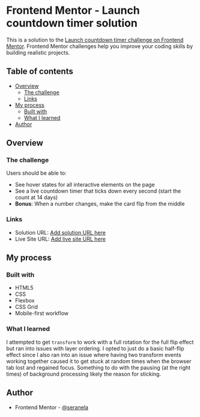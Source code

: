 # Frontend Mentor - Launch countdown timer solution

This is a solution to the [Launch countdown timer challenge on Frontend Mentor](https://www.frontendmentor.io/challenges/launch-countdown-timer-N0XkGfyz-). Frontend Mentor challenges help you improve your coding skills by building realistic projects. 

## Table of contents

- [Overview](#overview)
  - [The challenge](#the-challenge)
  - [Links](#links)
- [My process](#my-process)
  - [Built with](#built-with)
  - [What I learned](#what-i-learned)
- [Author](#author)

## Overview

### The challenge

Users should be able to:

- See hover states for all interactive elements on the page
- See a live countdown timer that ticks down every second (start the count at 14 days)
- **Bonus**: When a number changes, make the card flip from the middle

### Links

- Solution URL: [Add solution URL here](https://your-solution-url.com)
- Live Site URL: [Add live site URL here](https://your-live-site-url.com)

## My process

### Built with

- HTML5
- CSS
- Flexbox
- CSS Grid
- Mobile-first workflow

### What I learned

I attempted to get `transform` to work with a full rotation for the full flip effect but ran into issues with layer ordering. I opted to just do a basic half-flip effect since I also ran into an issue where having two transform events working together caused it to get stuck at random times when the browser tab lost and regained focus. Something to do with the pausing (at the right times) of background processing likely the reason for sticking.

## Author

- Frontend Mentor - [@seranela](https://www.frontendmentor.io/profile/seranela)